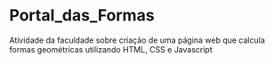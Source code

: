 # Portal_das_Formas
Atividade da faculdade sobre criação de uma página web que calcula formas geométricas utilizando HTML, CSS e Javascript
